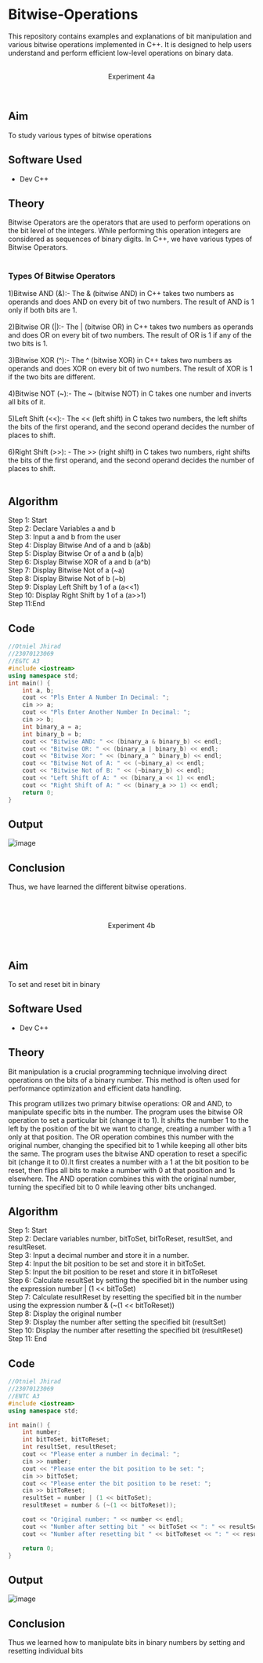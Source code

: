 # Bitwise-Operations
This repository contains examples and explanations of bit manipulation and various bitwise operations implemented in C++. It is designed to help users understand and perform efficient low-level operations on binary data.
<br>
<br>
<p align="center">Experiment 4a</p>
<br>

## Aim
To study various types of bitwise operations

## Software Used
- Dev C++

## Theory
Bitwise Operators are the operators that are used to perform operations on the bit level of the integers. While performing this operation integers are considered as sequences of binary digits. In C++, we have various types of Bitwise Operators.
<br>
<br>
### Types Of Bitwise Operators

1)Bitwise AND  (&):- The & (bitwise AND) in C++ takes two numbers as operands and does AND on every bit of two numbers. The result of AND is 1 only if both bits are 1.  
<br>
2)Bitwise OR  (|):- The | (bitwise OR) in C++ takes two numbers as operands and does OR on every bit of two numbers. The result of OR is 1 if any of the two bits is 1. 
<br>
<br>
3)Bitwise XOR  (^):- The ^ (bitwise XOR) in C++ takes two numbers as operands and does XOR on every bit of two numbers. The result of XOR is 1 if the two bits are different.
<br>
<br>
4)Bitwise NOT  (~):- The ~ (bitwise NOT) in C takes one number and inverts all bits of it.
<br>
<br>
5)Left Shift  (<<):- The << (left shift) in C takes two numbers, the left shifts the bits of the first operand, and the second operand decides the number of places to shift.
<br>
<br>
6)Right Shift  (>>): - The >> (right shift) in C takes two numbers, right shifts the bits of the first operand, and the second operand decides the number of places to shift. 
<br>
<br>

## Algorithm

Step 1: Start
<br>
Step 2: Declare Variables a and b
<br>
Step 3: Input a and b from the user
<br>
Step 4: Display Bitwise And of a and b (a&b)
<br>
Step 5: Display Bitwise Or of a and b (a|b)
<br>
Step 6: Display Bitwise XOR of a and b (a^b)
<br>
Step 7: Display Bitwise Not of a (~a)
<br>
Step 8: Display Bitwise Not of b (~b)
<br>
Step 9: Display Left Shift by 1 of a (a<<1)
<br>
Step 10: Display Right Shift by 1 of a (a>>1)
<br>
Step 11:End
<br>

## Code

```cpp
//Otniel Jhirad
//23070123069
//E&TC A3
#include <iostream>
using namespace std;
int main() {
    int a, b;
    cout << "Pls Enter A Number In Decimal: ";
    cin >> a;
    cout << "Pls Enter Another Number In Decimal: ";
    cin >> b;
    int binary_a = a;
    int binary_b = b;
    cout << "Bitwise AND: " << (binary_a & binary_b) << endl;
    cout << "Bitwise OR: " << (binary_a | binary_b) << endl;
    cout << "Bitwise Xor: " << (binary_a ^ binary_b) << endl;
    cout << "Bitwise Not of A: " << (~binary_a) << endl;
    cout << "Bitwise Not of B: " << (~binary_b) << endl;
    cout << "Left Shift of A: " << (binary_a << 1) << endl;
    cout << "Right Shift of A: " << (binary_a >> 1) << endl;
    return 0;
}
```

## Output

![image](https://github.com/user-attachments/assets/2b5c84c4-1c48-445a-9fdb-864632476dc3)

## Conclusion

Thus, we have learned the different bitwise operations.


<br>
<br>
<p align="center">Experiment 4b</p>
<br>

## Aim
To set and reset bit in binary 

## Software Used
- Dev C++

## Theory
<p>Bit manipulation is a crucial programming technique involving direct operations on the bits of a binary number. This method is often used for performance optimization and efficient data handling.</p>
<p> This program utilizes two primary bitwise operations: OR and AND, to manipulate specific bits in the number. The program uses the bitwise OR operation to set a particular bit (change it to 1). It shifts the number 1 to the left by the position of the bit we want to change, creating a number with a 1 only at that position. The OR operation combines this number with the original number, changing the specified bit to 1 while keeping all other bits the same. The program uses the bitwise AND operation to reset a specific bit (change it to 0).It first creates a number with a 1 at the bit position to be reset, then flips all bits to make a number with 0 at that position and 1s elsewhere. The AND operation combines this with the original number, turning the specified bit to 0 while leaving other bits unchanged.</p>

## Algorithm

Step 1: Start
<br>
Step 2: Declare variables number, bitToSet, bitToReset, resultSet, and resultReset.
<br>
Step 3: Input a decimal number and store it in a number.
<br>
Step 4: Input the bit position to be set and store it in bitToSet.
<br>
Step 5: Input the bit position to be reset and store it in bitToReset
<br>
Step 6: Calculate resultSet by setting the specified bit in the number using the expression number | (1 << bitToSet)
<br>
Step 7: Calculate resultReset by resetting the specified bit in the number using the expression number & (~(1 << bitToReset))
<br>
Step 8: Display the original number
<br>
Step 9: Display the number after setting the specified bit (resultSet)
<br>
Step 10: Display the number after resetting the specified bit (resultReset)
<br>
Step 11: End
<br>

## Code

```cpp
//Otniel Jhirad
//23070123069
//ENTC A3
#include <iostream>
using namespace std;

int main() {
    int number;
    int bitToSet, bitToReset;
    int resultSet, resultReset;
    cout << "Please enter a number in decimal: ";
    cin >> number;
    cout << "Please enter the bit position to be set: ";
    cin >> bitToSet;
    cout << "Please enter the bit position to be reset: ";
    cin >> bitToReset;
    resultSet = number | (1 << bitToSet);
    resultReset = number & (~(1 << bitToReset));

    cout << "Original number: " << number << endl;
    cout << "Number after setting bit " << bitToSet << ": " << resultSet << endl;
    cout << "Number after resetting bit " << bitToReset << ": " << resultReset << endl;

    return 0;
}
```

## Output

![image](https://github.com/user-attachments/assets/8ab5a803-9aa2-48d3-b0e1-d59e9e8efd2e)

## Conclusion

Thus we learned how to manipulate bits in binary numbers by setting and resetting individual bits
